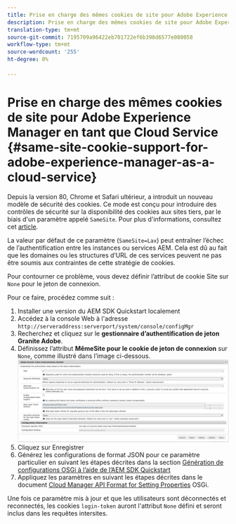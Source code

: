 ```yaml
---
title: Prise en charge des mêmes cookies de site pour Adobe Experience Manager en tant que Cloud Service
description: Prise en charge des mêmes cookies de site pour Adobe Experience Manager en tant que Cloud Service
translation-type: tm+mt
source-git-commit: 7195709a96422eb701722ef6b398d6577e080058
workflow-type: tm+mt
source-wordcount: '255'
ht-degree: 0%

---
```



# Prise en charge des mêmes cookies de site pour Adobe Experience Manager en tant que Cloud Service {#same-site-cookie-support-for-adobe-experience-manager-as-a-cloud-service}

Depuis la version 80, Chrome et Safari ultérieur, a introduit un nouveau modèle de sécurité des cookies. Ce mode est conçu pour introduire des contrôles de sécurité sur la disponibilité des cookies aux sites tiers, par le biais d&#39;un paramètre appelé `SameSite`. Pour plus d&#39;informations, consultez cet [article](https://web.dev/samesite-cookies-explained/).

La valeur par défaut de ce paramètre (`SameSite=Lax`) peut entraîner l’échec de l’authentification entre les instances ou services AEM. Cela est dû au fait que les domaines ou les structures d’URL de ces services peuvent ne pas être soumis aux contraintes de cette stratégie de cookies.

Pour contourner ce problème, vous devez définir l’attribut de cookie Site sur `None` pour le jeton de connexion.

Pour ce faire, procédez comme suit :

1. Installer une version du AEM SDK Quickstart localement
1. Accédez à la console Web à l&#39;adresse `http://serveraddress:serverport/system/console/configMgr`
1. Recherchez et cliquez sur le **gestionnaire d’authentification de jeton Granite Adobe**.
1. Définissez l’attribut **MêmeSite pour le cookie de jeton de connexion** sur `None`, comme illustré dans l’image ci-dessous.
   ![samesite](/help/security/assets/samesite1.png)
1. Cliquez sur Enregistrer
1. Générez les configurations de format JSON pour ce paramètre particulier en suivant les étapes décrites dans la section [Génération de configurations OSGi à l’aide de l’AEM SDK Quickstart](/help/implementing/deploying/configuring-osgi.md#generating-osgi-configurations-using-the-aem-sdk-quickstart)
1. Appliquez les paramètres en suivant les étapes décrites dans le document [Cloud Manager API Format for Setting Properties](/help/implementing/deploying/configuring-osgi.md#cloud-manager-api-format-for-setting-properties) OSGi.

Une fois ce paramètre mis à jour et que les utilisateurs sont déconnectés et reconnectés, les cookies `login-token` auront l&#39;attribut `None` défini et seront inclus dans les requêtes intersites.